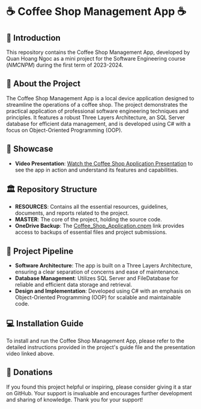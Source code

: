 # ☕ Coffee Shop Management App ☕

## 🌟 Introduction
This repository contains the Coffee Shop Management App, developed by Quan Hoang Ngoc as a mini project for the Software Engineering course (_NMCNPM_) during the first term of 2023-2024.

## 🚀 About the Project
The Coffee Shop Management App is a local device application designed to streamline the operations of a coffee shop. The project demonstrates the practical application of professional software engineering techniques and principles. It features a robust Three Layers Architecture, an SQL Server database for efficient data management, and is developed using C# with a focus on Object-Oriented Programming (OOP).

## 🌟 Showcase
- **Video Presentation**: [Watch the Coffee Shop Application Presentation](https://youtu.be/qr8Z_AfD1tw) to see the app in action and understand its features and capabilities.

## 🏛️ Repository Structure  
- **RESOURCES**: Contains all the essential resources, guidelines, documents, and reports related to the project.
- **MASTER**: The core of the project, holding the source code.
- **OneDrive Backup**: The [Coffee_Shop_Application.cnpm](https://uithcm-my.sharepoint.com/:f:/g/personal/22521178_ms_uit_edu_vn/EuqxEatwhmBHoCxVAXI40j8BiAY_k02M9gLaAYFJmZNUEg?e=kHtiJj) link provides access to backups of essential files and project submissions.

## 🚀 Project Pipeline
- **Software Architecture**: The app is built on a Three Layers Architecture, ensuring a clear separation of concerns and ease of maintenance.
- **Database Management**: Utilizes SQL Server and FileDatabase for reliable and efficient data storage and retrieval.
- **Design and Implementation**: Developed using C# with an emphasis on Object-Oriented Programming (OOP) for scalable and maintainable code.

## 💻 Installation Guide
To install and run the Coffee Shop Management App, please refer to the detailed instructions provided in the project's guide file and the presentation video linked above.

## 💖 Donations
If you found this project helpful or inspiring, please consider giving it a star on GitHub. Your support is invaluable and encourages further development and sharing of knowledge. Thank you for your support!
